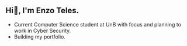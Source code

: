 Hi👋, I'm Enzo Teles.
-
- Current Computer Science student at UnB with focus and planning to work in Cyber ​​Security.
- Building my portfolio.
